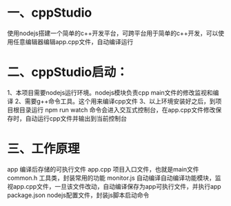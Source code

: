 # 一、cppStudio
使用nodejs搭建一个简单的c++开发平台，可跨平台用于简单的c++开发，可以使用任意编辑器编辑app.cpp文件，自动编译运行


# 二、cppStudio启动：
1、本项目需要nodejs运行环境。nodejs模块负责cpp main文件的修改监视和编译
2、需要g++命令工具。这个用来编译cpp文件
3、以上环境安装好之后，到项目根目录运行  npm run watch  命令会进入交互式控制台，在app.cpp文件修改保存时，自动运行cpp文件并输出到当前控制台

# 三、工作原理
app           编译后存储的可执行文件
app.cpp       项目入口文件，也就是main文件
common.h      工具类，封装常用的功能
monitor.js    自动编译自动编译功能模块，监视app.cpp文件，一旦该文件改动，自动编译保存为app可执行文件，并执行app
package.json  nodejs配置文件，封装js脚本启动命令
